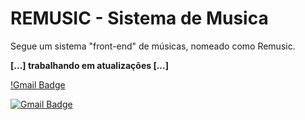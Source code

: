 # REMUSIC - Sistema de Musica
Segue um sistema "front-end" de músicas, nomeado como Remusic.

**[...] trabalhando em atualizações [...]**

[!Gmail Badge](https://img.shields.io/badge/Gmail-jonathasrochadesouza%40gmail.com-orange)

[![Gmail Badge](https://img.shields.io/badge/-fernandoggraciano@gmail.com-#000000?style=flat-square&logo=Gmail&logoColor=white&link=mailto:fernandoggraciano@gmail.com)](mailto:fernandoggraciano@gmail.com)
